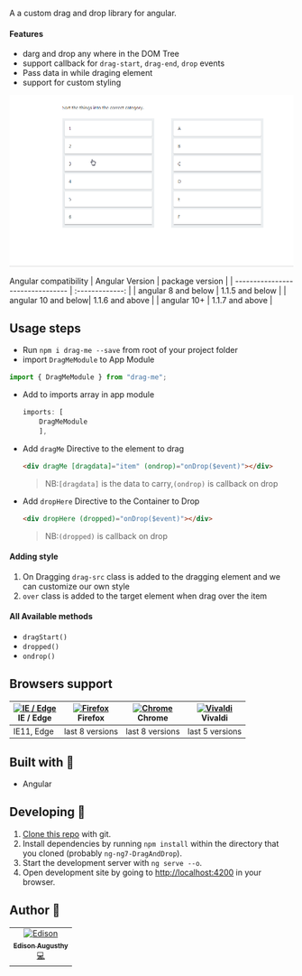 A a custom drag and drop library for angular.

#### Features

- darg and drop any where in the DOM Tree
- support callback for `drag-start`, `drag-end`, `drop` events
- Pass data in while draging element
- support for custom styling

![grab-landing-page](https://github.com/edisonaugusthy/ng7-DragAndDrop/blob/master/tes.gif)

Angular compatibility
| Angular Version | package version |
| -------------------------------- | :-------------: |
| angular 8 and below | 1.1.5 and below |
| angular 10 and below| 1.1.6 and above |
| angular 10+ | 1.1.7 and above |

## Usage steps

- Run `npm i drag-me --save` from root of your project folder
- import `DragMeModule` to App Module

```js
import { DragMeModule } from "drag-me";
```

- Add to imports array in app module

  ```js
  imports: [
      DragMeModule
      ],
  ```

- Add `dragMe` Directive to the element to drag

  ```html
  <div dragMe [dragdata]="item" (ondrop)="onDrop($event)"></div>
  ```

  > NB:`[dragdata]` is the data to carry,`(ondrop)` is callback on drop

- Add `dropHere` Directive to the Container to Drop

  ```html
  <div dropHere (dropped)="onDrop($event)"></div>
  ```

  > NB:`(dropped)` is callback on drop

#### Adding style

1. On Dragging `drag-src` class is added to the dragging element and we can customize our own style
2. `over` class is added to the target element when drag over the item

#### All Available methods

- `dragStart()`
- `dropped()`
- `ondrop()`

## Browsers support

| [<img src="https://raw.githubusercontent.com/alrra/browser-logos/master/src/edge/edge_48x48.png" alt="IE / Edge" width="24px" height="24px" />](http://godban.github.io/browsers-support-badges/)</br>IE / Edge | [<img src="https://raw.githubusercontent.com/alrra/browser-logos/master/src/firefox/firefox_48x48.png" alt="Firefox" width="24px" height="24px" />](http://godban.github.io/browsers-support-badges/)</br>Firefox | [<img src="https://raw.githubusercontent.com/alrra/browser-logos/master/src/chrome/chrome_48x48.png" alt="Chrome" width="24px" height="24px" />](http://godban.github.io/browsers-support-badges/)</br>Chrome | [<img src="https://raw.githubusercontent.com/alrra/browser-logos/master/src/vivaldi/vivaldi_48x48.png" alt="Vivaldi" width="24px" height="24px" />](http://godban.github.io/browsers-support-badges/)</br>Vivaldi |
| --------------------------------------------------------------------------------------------------------------------------------------------------------------------------------------------------------------- | ----------------------------------------------------------------------------------------------------------------------------------------------------------------------------------------------------------------- | ------------------------------------------------------------------------------------------------------------------------------------------------------------------------------------------------------------- | ----------------------------------------------------------------------------------------------------------------------------------------------------------------------------------------------------------------- |
| IE11, Edge                                                                                                                                                                                                      | last 8 versions                                                                                                                                                                                                   | last 8 versions                                                                                                                                                                                               | last 5 versions                                                                                                                                                                                                   |

## Built with 🔧

- Angular

## Developing 👷

1. [Clone this repo](https://github.com/edisonaugusthy/ng7-DragAndDrop.git) with git.
1. Install dependencies by running `npm install` within the directory that you cloned (probably `ng-ng7-DragAndDrop`).
1. Start the development server with `ng serve --o`.
1. Open development site by going to [http://localhost:4200](http://localhost:4200) in your browser.

## Author 🔮

<table>
  <tr>
    <td align="center"><a href="https://github.com/edisonaugusthy"><img src="https://github.com/edisonaugusthy.png?size=100" width="100px;" alt="Edison"/><br /><sub><b>Edison Augusthy</b></sub></a><br /><a href="https://github.com/edisonaugusthy/ng7-DragAndDrop/commits?author=edisonaugusthy" title="Edison">💻</a></td>
  </tr>
</table>
